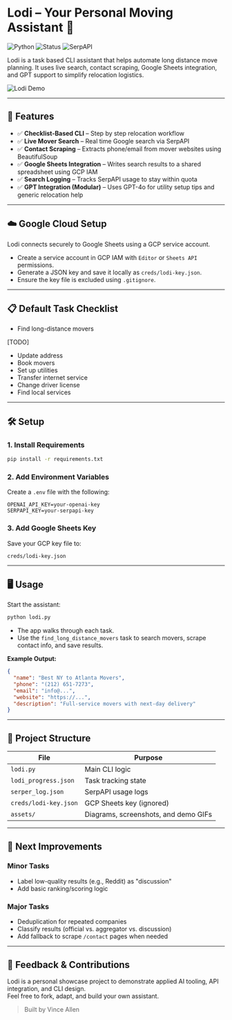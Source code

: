 
# Lodi – Your Personal Moving Assistant 🧳

![Python](https://img.shields.io/badge/python-3.9+-blue)
![Status](https://img.shields.io/badge/status-active-brightgreen)
![SerpAPI](https://img.shields.io/badge/API-SerpAPI-blue)

Lodi is a task based CLI assistant that helps automate long distance move planning. It uses live search, contact scraping, Google Sheets integration, and GPT support to simplify relocation logistics.

![Lodi Demo](assets/lodi_demo.gif)

---

## 🚀 Features

- ✅ **Checklist-Based CLI** – Step by step relocation workflow
- ✅ **Live Mover Search** – Real time Google search via SerpAPI
- ✅ **Contact Scraping** – Extracts phone/email from mover websites using BeautifulSoup
- ✅ **Google Sheets Integration** – Writes search results to a shared spreadsheet using GCP IAM
- ✅ **Search Logging** – Tracks SerpAPI usage to stay within quota
- ✅ **GPT Integration (Modular)** – Uses GPT-4o for utility setup tips and generic relocation help

---

## ☁️ Google Cloud Setup

Lodi connects securely to Google Sheets using a GCP service account.

- Create a service account in GCP IAM with `Editor` or `Sheets API` permissions.
- Generate a JSON key and save it locally as `creds/lodi-key.json`.
- Ensure the key file is excluded using `.gitignore`.

---

## 📋 Default Task Checklist

- Find long-distance movers  

[TODO]
- Update address  
- Book movers  
- Set up utilities  
- Transfer internet service  
- Change driver license  
- Find local services  

---

## 🛠️ Setup

### 1. Install Requirements

```bash
pip install -r requirements.txt
```

### 2. Add Environment Variables

Create a `.env` file with the following:

```env
OPENAI_API_KEY=your-openai-key
SERPAPI_KEY=your-serpapi-key
```

### 3. Add Google Sheets Key

Save your GCP key file to:

```
creds/lodi-key.json
```

---

## 🖥️ Usage

Start the assistant:

```bash
python lodi.py
```

- The app walks through each task.
- Use the `find_long_distance_movers` task to search movers, scrape contact info, and save results.

**Example Output:**

```json
{
  "name": "Best NY to Atlanta Movers",
  "phone": "(212) 651-7273",
  "email": "info@...",
  "website": "https://...",
  "description": "Full-service movers with next-day delivery"
}
```

---

## 📁 Project Structure

| File | Purpose |
|------|---------|
| `lodi.py` | Main CLI logic |
| `lodi_progress.json` | Task tracking state |
| `serper_log.json` | SerpAPI usage logs |
| `creds/lodi-key.json` | GCP Sheets key (ignored) |
| `assets/` | Diagrams, screenshots, and demo GIFs |

---

## 🧠 Next Improvements

### Minor Tasks
- Label low-quality results (e.g., Reddit) as "discussion"
- Add basic ranking/scoring logic

### Major Tasks
- Deduplication for repeated companies
- Classify results (official vs. aggregator vs. discussion)
- Add fallback to scrape `/contact` pages when needed

---

## 💬 Feedback & Contributions

Lodi is a personal showcase project to demonstrate applied AI tooling, API integration, and CLI design.  
Feel free to fork, adapt, and build your own assistant.

> Built by Vince Allen
